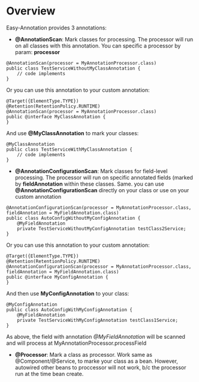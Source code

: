# Overview

Easy-Annotation provides 3 annotations:

- **@AnnotationScan**: Mark classes for processing. The processor will run on all classes with this annotation. You can specific a processor by param: **processor**
```
@AnnotationScan(processor = MyAnnotationProcessor.class)
public class TestServiceWithoutMyClassAnnotation {
    // code implements
}
```
Or you can use this annotation to your custom annotation:
```
@Target({ElementType.TYPE})
@Retention(RetentionPolicy.RUNTIME)
@AnnotationScan(processor = MyAnnotationProcessor.class)
public @interface MyClassAnnotation {
}
```
And use **@MyClassAnnotation** to mark your classes:
```
@MyClassAnnotation
public class TestServiceWithMyClassAnnotation {
    // code implements
}
```

- **@AnnotationConfigurationScan**: Mark classes for field-level processing. The processor will run on specific annotated fields (marked by **fieldAnnotation** within these classes.
Same. you can use **@AnnotationConfigurationScan** directly on your class or use on your custom annotation
```
@AnnotationConfigurationScan(processor = MyAnnotationProcessor.class, fieldAnnotation = MyFieldAnnotation.class)
public class AutoConfigWithoutMyConfigAnnotation {
    @MyFieldAnnotation
    private TestServiceWithoutMyConfigAnnotation testClass2Service;
}
```
Or you can use this annotation to your custom annotation:
```
@Target({ElementType.TYPE})
@Retention(RetentionPolicy.RUNTIME)
@AnnotationConfigurationScan(processor = MyAnnotationProcessor.class, fieldAnnotation = MyFieldAnnotation.class)
public @interface MyConfigAnnotation {
}
```
And then use **MyConfigAnnotation** to your class:
```
@MyConfigAnnotation
public class AutoConfigWithMyConfigAnnotation {
    @MyFieldAnnotation
    private TestServiceWithMyConfigAnnotation testClass1Service;
}
```

As above, the field with annotation *@MyFieldAnnotation* will be scanned and will process at MyAnnotationProcessor.processField
- **@Processor**: Mark a class as processor.
Work same as @Component/@Service, to marke your class as a bean. However, autowired other beans to proccessor will not work, b/c the processor run at the time bean create.

